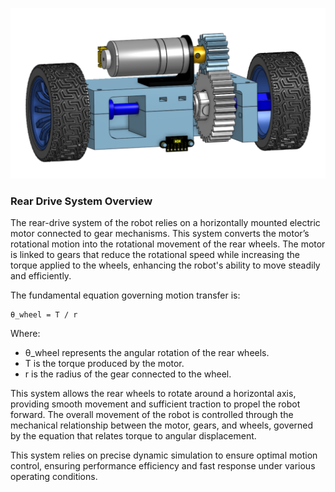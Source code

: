 <p align="center">
  <img src="./images/Power System.png" alt="Rear Drive System" width="600">
  <br>
</p>

### Rear Drive System Overview

The rear-drive system of the robot relies on a horizontally mounted electric motor connected to gear mechanisms. This system converts the motor’s rotational motion into the rotational movement of the rear wheels. The motor is linked to gears that reduce the rotational speed while increasing the torque applied to the wheels, enhancing the robot's ability to move steadily and efficiently.

The fundamental equation governing motion transfer is:

    θ_wheel = T / r

Where:
- θ_wheel represents the angular rotation of the rear wheels.
- T is the torque produced by the motor.
- r is the radius of the gear connected to the wheel.

This system allows the rear wheels to rotate around a horizontal axis, providing smooth movement and sufficient traction to propel the robot forward. The overall movement of the robot is controlled through the mechanical relationship between the motor, gears, and wheels, governed by the equation that relates torque to angular displacement.

This system relies on precise dynamic simulation to ensure optimal motion control, ensuring performance efficiency and fast response under various operating conditions.
